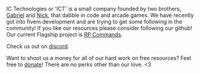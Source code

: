 IC Technologies or 'ICT' is a small company founded by two brothers, [Gabriel](https://github.com/LittleLayek) and [Nick](https://github.com/NickReagan), that dabble in code and arcade games. We have recently got into fivem development and are trying to get some following in the community! If you like our resources please consider following our github! 
Our current Flagship project is [RP Commands](https://ic-technologies.tebex.io/package/5617889">https://ic-technologies.tebex.io/package/5617889).

Check us out on [discord](https://discord.gg/wD4aNWe85a).

Want to shoot us a money for all of our hard work on free resources? Feel free to [donate](https://www.paypal.com/donate/?hosted_button_id=GUHZFCG9FC5CE)! There are no perks other than our love. <3
